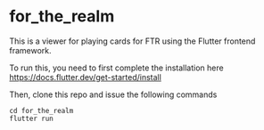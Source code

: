 # for_the_realm

This is a viewer for playing cards for FTR using the Flutter frontend framework.

To run this, you need to first complete the installation here https://docs.flutter.dev/get-started/install

Then, clone this repo and issue the following commands
```
cd for_the_realm
flutter run
```
